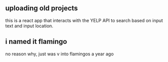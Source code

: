 ## uploading old projects
this is a react app that interacts with the YELP API to search based on input text and input location.

## i named it flamingo
no reason why, just was v into flamingos a year ago
